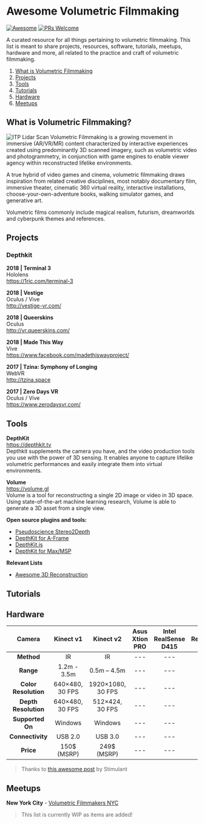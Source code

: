 # Awesome Volumetric Filmmaking
[![Awesome](https://awesome.re/badge-flat.svg)](https://awesome.re)
[![PRs Welcome](https://img.shields.io/badge/PRs-welcome-brightgreen.svg?style=flat-square)](http://makeapullrequest.com)

A curated resource for all things pertaining to volumetric filmmaking. This list is meant to share projects, resources, software, tutorials, meetups, hardware and more, all related to the practice and craft of volumetric filmmaking.

1. [What is Volumetric Filmmaking](#what-is-volumetric-filmmaking)
1. [Projects](#projects)
1. [Tools](#tools)
1. [Tutorials](#tutorials)
1. [Hardware](#hardware)
1. [Meetups](#meetups)


## What is Volumetric Filmmaking?
![ITP Lidar Scan](https://github.com/juniorxsound/awesome-volumetric-filmmaking/blob/master/images/lidar_slim.png)
Volumetric Filmmaking is a growing movement in immersive (AR/VR/MR) content characterized by interactive experiences created using predominantly 3D scanned imagery, such as volumetric video and photogrammetry, in conjunction with game engines to enable viewer agency within reconstructed lifelike environments.

A true hybrid of video games and cinema, volumetric filmmaking draws inspiration from related creative disciplines, most notably documentary film, immersive theater, cinematic 360 virtual reality, interactive installations, choose-your-own-adventure books, walking simulator games, and generative art.

Volumetric films commonly include magical realism, futurism, dreamworlds and cyberpunk themes and references.

## Projects
### Depthkit
**2018 | Terminal 3**  
Hololens  
https://1ric.com/terminal-3

**2018 | Vestige**  
Oculus / Vive  
http://vestige-vr.com/

**2018 | Queerskins**  
Oculus  
http://vr.queerskins.com/

**2018 | Made This Way**  
Vive  
https://www.facebook.com/madethiswayproject/

**2017 | Tzina: Symphony of Longing**  
WebVR  
http://tzina.space  

**2017 | Zero Days VR**  
Oculus / Vive  
https://www.zerodaysvr.com/



## Tools
**DepthKit**  
https://depthkit.tv  
Depthkit supplements the camera you have, and the video production tools you use with the power of 3D sensing. It enables anyone to capture lifelike volumetric performances and easily integrate them into virtual environments.

**Volume**  
https://volume.gl  
Volume is a tool for reconstructing a single 2D image or video in 3D space. Using state-of-the-art machine learning research, Volume is able to generate a 3D asset from a single view.

**Open source plugins and tools:**
- [Pseudoscience Stereo2Depth](https://www.reddit.com/r/6DoF/comments/7t077j/stereo2depth_batch_processing_an_image_sequence/)
- [DepthKit for A-Frame](https://github.com/juniorxsound/DepthKit-A-Frame)
- [DepthKit.js](https://github.com/juniorxsound/DepthKit.js)
- [DepthKit for Max/MSP](https://github.com/juniorxsound/DepthKit-for-Max)

**Relevant Lists**
- [Awesome 3D Reconstruction](https://github.com/openMVG/awesome_3DReconstruction_list)

## Tutorials

## Hardware

|Camera|Kinect v1|Kinect v2|Asus Xtion PRO|Intel RealSense D415|Intel RealSense D435|StereoLabs ZED|
|:-------------:|:-------------:|:-----:|:---:|:---:|:---:|:---:|
| **Method** |IR|IR|---|---|---|---|
| **Range** |1.2m - 3.5m|0.5m – 4.5m|---|---|---|---|---|
| **Color Resolution** |640×480, 30 FPS|1920×1080, 30 FPS|---|---|---|---|
| **Depth Resolution** |640×480, 30 FPS|512×424, 30 FPS|---|---|---|---|
| **Supported On** |Windows|Windows|---|---|---|---|
| **Connectivity** |USB 2.0|USB 3.0|---|---|---|---|---|
| **Price** |150$ (MSRP)|249$ (MSRP)|---|---|---|

> Thanks to [this awesome post](https://stimulant.com/depth-sensor-shootout-2/) by Stimulant

## Meetups
**New York City** - [Volumetric Filmmakers NYC](https://www.facebook.com/VolumetricFilmmakersNYC/)




> This list is currently WIP as items are added!
